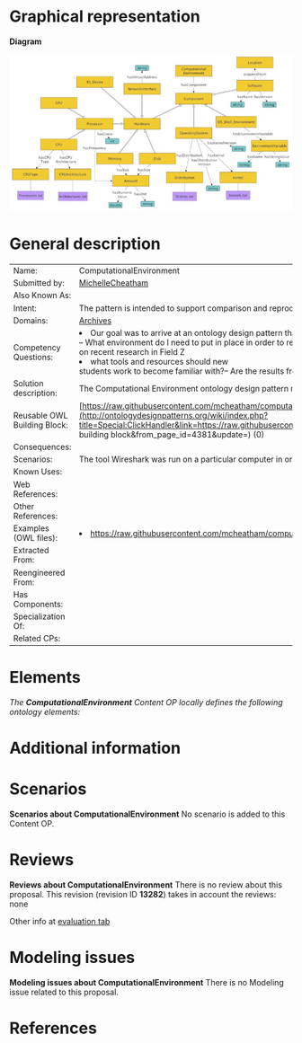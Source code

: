 #  Graphical representation


__Diagram__




[![Image:ComputationalEnvironment.jpeg](./ComputationalEnvironment.jpeg)](../Image/ComputationalEnvironment.jpeg.md "Image:ComputationalEnvironment.jpeg")




#  General description




|  |  |
| --- | --- |
|  Name: |  ComputationalEnvironment |
|  Submitted by: | [MichelleCheatham](../User/MichelleCheatham.md "User:MichelleCheatham") |
|  Also Known As: |  |
|  Intent: |  The pattern is intended to support comparison and reproducibility of computational analyses. |
|  Domains: | [Archives](../Born_Digital_Archives/Born_Digital_Archives.md "Community:Archives") |
|  Competency Questions: | <li> Our goal was to arrive at an ontology design pattern that is capable of answering the following competency questions:</li>– What environment do I need to put in place in order to replicate the work in Paper X?– There has been an error found in Script Y. Which analyses need to be re-run?– Based on recent research in Field Z<li> what tools and resources should new</li>students work to become familiar with?– Are the results from Study A and Study B comparable from a computationalenvironment perspective? |
|  Solution description: |  The Computational Environment ontology design pattern models the environment in which a computational analysis was conducted down to the hardware level. |
|  Reusable OWL Building Block: | [https://raw.githubusercontent.com/mcheatham/computationalEnvironmentODP/master/docs/ComputationalEnvironment.owl](http://ontologydesignpatterns.org/wiki/index.php?title=Special:ClickHandler&link=https://raw.githubusercontent.com/mcheatham/computationalEnvironmentODP/master/docs/ComputationalEnvironment.owl&message=OWL building block&from_page_id=4381&update=) (0) |
|  Consequences: |  |
|  Scenarios: |  The tool Wireshark was run on a particular computer in order to analyze network traffic. |
|  Known Uses: |  |
|  Web References: |  |
|  Other References: |  |
|  Examples (OWL files): | <li><a class="external free" href="https://raw.githubusercontent.com/mcheatham/computationalEnvironmentODP/master/docs/exampleCompEnv.owl" rel="nofollow" title="https://raw.githubusercontent.com/mcheatham/computationalEnvironmentODP/master/docs/exampleCompEnv.owl">https://raw.githubusercontent.com/mcheatham/computationalEnvironmentODP/master/docs/exampleCompEnv.owl</a></li> |
|  Extracted From: |  |
|  Reengineered From: |  |
|  Has Components: |  |
|  Specialization Of: |  |
|  Related CPs: |  |


  




#  Elements


_The __ComputationalEnvironment__ Content OP locally defines the following ontology elements:_



#  Additional information


#  Scenarios



__Scenarios about ComputationalEnvironment__
No scenario is added to this Content OP.




#  Reviews



__Reviews about ComputationalEnvironment__
There is no review about this proposal.
This revision (revision ID __13282__) takes in account the reviews: none


Other info at [evaluation tab](http://ontologydesignpatterns.org/wiki/index.php?title=Submissions:ComputationalEnvironment&action=evaluation "http://ontologydesignpatterns.org/wiki/index.php?title=Submissions:ComputationalEnvironment&action=evaluation")




  




#  Modeling issues



__Modeling issues about ComputationalEnvironment__
There is no Modeling issue related to this proposal.




  




#  References